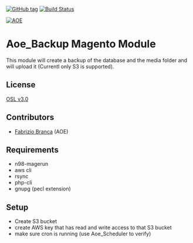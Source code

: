[![GitHub tag](http://img.shields.io/github/tag/ffuenf/Aoe_Backup.svg)][tag]
[![Build Status](http://img.shields.io/travis/ffuenf/Aoe_Backup.svg)][travis]

[tag]: https://github.com/ffuenf/Aoe_Backup
[travis]: https://travis-ci.org/ffuenf/Aoe_Backup

[![AOE](http://www.aoe.com/typo3conf/ext/aoe_template/i/aoe-logo.png)](http://www.aoe.com)

# Aoe_Backup Magento Module

This module will create a backup of the database and the media folder and will upload it (Currentl only S3 is supported).

## License
[OSL v3.0](http://opensource.org/licenses/OSL-3.0)

## Contributors
* [Fabrizio Branca](https://github.com/fbrnc) (AOE)

## Requirements
* n98-magerun
* aws cli
* rsync
* php-cli
* gnupg (pecl extension)

## Setup
* Create S3 bucket
* create AWS key that has read and write access to that S3 bucket
* make sure cron is running (use Aoe_Scheduler to verify)
